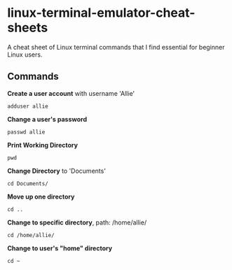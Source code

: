 # linux-terminal-emulator-cheat-sheets
A cheat sheet of Linux terminal commands that I find essential for beginner Linux users.

## Commands

**Create a user account** with username 'Allie'
```
adduser allie
```

**Change a user's password**
```
passwd allie
```

**Print Working Directory**
```
pwd
```

**Change Directory** to 'Documents'
```
cd Documents/
```

**Move up one directory**
```
cd ..
```

**Change to specific directory**, path: /home/allie/
```
cd /home/allie/
```

**Change to user's "home" directory**
```
cd ~
```